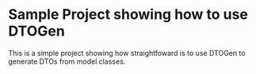 # Sample Project showing how to use DTOGen

This is a simple project showing how straightfoward is to use DTOGen to generate DTOs from model classes.